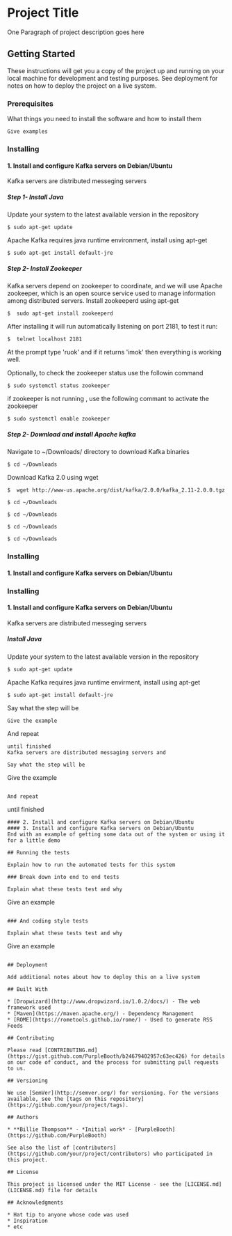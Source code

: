 # Project Title

One Paragraph of project description goes here

## Getting Started

These instructions will get you a copy of the project up and running on your local machine for development and testing purposes. See deployment for notes on how to deploy the project on a live system.

### Prerequisites

What things you need to install the software and how to install them

```
Give examples
```



### Installing
#### 1. Install and configure Kafka servers on Debian/Ubuntu

Kafka servers are distributed messeging  servers
##### Step 1- Install Java 
Update your system to the latest available version in the repository
```
$ sudo apt-get update
```
Apache Kafka requires java runtime environment, install using apt-get
```
$ sudo apt-get install default-jre
```

##### Step 2- Install Zookeeper
Kafka servers depend on zookeeper to coordinate, and we will use Apache zookeeper, which is an open source service used to manage information among distributed servers. Install zookeeperd using apt-get
```
$  sudo apt-get install zookeeperd 
```
After installing it will run automatically listening on port 2181, to test it run:
```
$  telnet localhost 2181
```
At the prompt type 'ruok' and if it returns 'imok' then everything is working well.

Optionally, to check the zookeeper status use the followin command
```
$ sudo systemctl status zookeeper
```
if zookeeper is not running , use the following commant to activate the zookeeper
```
$ sudo systemctl enable zookeeper
```
##### Step 2- Download and install Apache kafka
Navigate to ~/Downloads/ directory to download Kafka binaries
```
$ cd ~/Downloads 
```
Download Kafka 2.0 using wget
```
$  wget http://www-us.apache.org/dist/kafka/2.0.0/kafka_2.11-2.0.0.tgz 
```
```
$ cd ~/Downloads 
```
```
$ cd ~/Downloads 
```
```
$ cd ~/Downloads 
```
```
$ cd ~/Downloads 
```


### Installing
#### 1. Install and configure Kafka servers on Debian/Ubuntu
### Installing
#### 1. Install and configure Kafka servers on Debian/Ubuntu

Kafka servers are distributed messeging  servers
##### Install Java
Update your system to the latest available version in the repository
```
$ sudo apt-get update
```
Apache Kafka requires java runtime envirment, install using apt-get
```
$ sudo apt-get install default-jre
```
Say what the step will be

```
Give the example
```

And repeat

```
until finished
Kafka servers are distributed messaging servers and 

Say what the step will be

```
Give the example
```

And repeat

```
until finished
```
#### 2. Install and configure Kafka servers on Debian/Ubuntu
#### 3. Install and configure Kafka servers on Debian/Ubuntu
End with an example of getting some data out of the system or using it for a little demo

## Running the tests

Explain how to run the automated tests for this system

### Break down into end to end tests

Explain what these tests test and why

```
Give an example
```

### And coding style tests

Explain what these tests test and why

```
Give an example
```

## Deployment

Add additional notes about how to deploy this on a live system

## Built With

* [Dropwizard](http://www.dropwizard.io/1.0.2/docs/) - The web framework used
* [Maven](https://maven.apache.org/) - Dependency Management
* [ROME](https://rometools.github.io/rome/) - Used to generate RSS Feeds

## Contributing

Please read [CONTRIBUTING.md](https://gist.github.com/PurpleBooth/b24679402957c63ec426) for details on our code of conduct, and the process for submitting pull requests to us.

## Versioning

We use [SemVer](http://semver.org/) for versioning. For the versions available, see the [tags on this repository](https://github.com/your/project/tags). 

## Authors

* **Billie Thompson** - *Initial work* - [PurpleBooth](https://github.com/PurpleBooth)

See also the list of [contributors](https://github.com/your/project/contributors) who participated in this project.

## License

This project is licensed under the MIT License - see the [LICENSE.md](LICENSE.md) file for details

## Acknowledgments

* Hat tip to anyone whose code was used
* Inspiration
* etc

